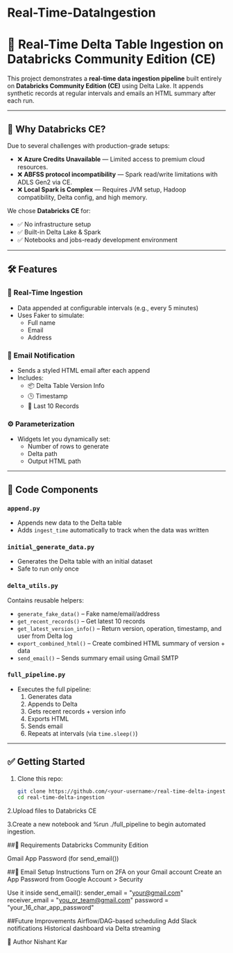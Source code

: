 # Real-Time-DataIngestion

# 🚀 Real-Time Delta Table Ingestion on Databricks Community Edition (CE)

This project demonstrates a **real-time data ingestion pipeline** built entirely on **Databricks Community Edition (CE)** using Delta Lake. It appends synthetic records at regular intervals and emails an HTML summary after each run.

---

## 📌 Why Databricks CE?

Due to several challenges with production-grade setups:

- ❌ **Azure Credits Unavailable** — Limited access to premium cloud resources.
- ❌ **ABFSS protocol incompatibility** — Spark read/write limitations with ADLS Gen2 via CE.
- ❌ **Local Spark is Complex** — Requires JVM setup, Hadoop compatibility, Delta config, and high memory.
  
We chose **Databricks CE** for:
- ✅ No infrastructure setup
- ✅ Built-in Delta Lake & Spark
- ✅ Notebooks and jobs-ready development environment

---

## 🛠 Features

### 🔁 Real-Time Ingestion
- Data appended at configurable intervals (e.g., every 5 minutes)
- Uses Faker to simulate:
  - Full name
  - Email
  - Address

### 📧 Email Notification
- Sends a styled HTML email after each append
- Includes:
  - 📦 Delta Table Version Info
  - 🕒 Timestamp
  - 🧾 Last 10 Records

### ⚙️ Parameterization
- Widgets let you dynamically set:
  - Number of rows to generate
  - Delta path
  - Output HTML path

---

## 📂 Code Components

### `append.py`
- Appends new data to the Delta table
- Adds `ingest_time` automatically to track when the data was written

### `initial_generate_data.py`
- Generates the Delta table with an initial dataset
- Safe to run only once

### `delta_utils.py`
Contains reusable helpers:
- `generate_fake_data()` – Fake name/email/address
- `get_recent_records()` – Get latest 10 records
- `get_latest_version_info()` – Return version, operation, timestamp, and user from Delta log
- `export_combined_html()` – Create combined HTML summary of version + data
- `send_email()` – Sends summary email using Gmail SMTP

### `full_pipeline.py`
- Executes the full pipeline:
  1. Generates data
  2. Appends to Delta
  3. Gets recent records + version info
  4. Exports HTML
  5. Sends email
  6. Repeats at intervals (via `time.sleep()`)

---

## ✅ Getting Started

1. Clone this repo:
   ```bash
   git clone https://github.com/<your-username>/real-time-delta-ingestion.git
   cd real-time-delta-ingestion
2.Upload files to Databricks CE

3.Create a new notebook and %run ./full_pipeline to begin automated ingestion.

##📝 Requirements
Databricks Community Edition

Gmail App Password (for send_email())

##📧 Email Setup Instructions
Turn on 2FA on your Gmail account
Create an App Password from Google Account > Security

Use it inside send_email():
sender_email = "your@gmail.com"
receiver_email = "you_or_team@gmail.com"
password = "your_16_char_app_password"

##Future Improvements
Airflow/DAG-based scheduling
Add Slack notifications
Historical dashboard via Delta streaming

🧠 Author
Nishant Kar
